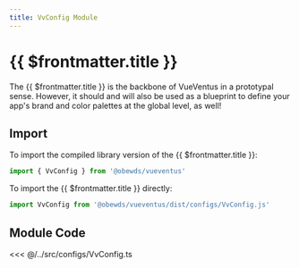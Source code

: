 ```yaml
---
title: VvConfig Module
---
```


<script setup>
    import DocsPackageVersion from '../../../src/views/compos/DocsPackageVersion.vue'
</script>







# {{ $frontmatter.title }}

The {{ $frontmatter.title }} is the backbone of VueVentus in a prototypal sense. However, it should and will also be used as a blueprint to define your app's brand and color palettes at the global level, as well!






<!-- TODO: change this import block to match new approach in ColorModes Config docs page -->
## Import

To import the compiled library version of the {{ $frontmatter.title }}:

```javascript
import { VvConfig } from '@obewds/vueventus'
```

To import the {{ $frontmatter.title }} directly:

```javascript
import VvConfig from '@obewds/vueventus/dist/configs/VvConfig.js'
```






## Module Code

<<< @/../src/configs/VvConfig.ts






<DocsPackageVersion/>

